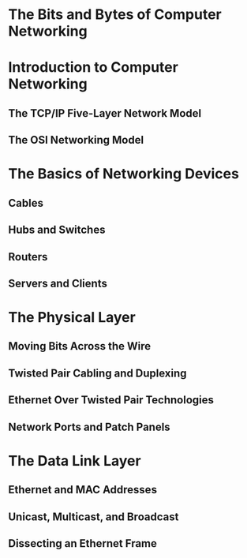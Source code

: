 
# The Bits and Bytes of Computer Networking
# Introduction to Computer Networking
## The TCP/IP Five-Layer Network Model
## The OSI Networking Model

# The Basics of Networking Devices
## Cables
## Hubs and Switches
## Routers
## Servers and Clients

# The Physical Layer
## Moving Bits Across the Wire
## Twisted Pair Cabling and Duplexing
## Ethernet Over Twisted Pair Technologies
## Network Ports and Patch Panels



# The Data Link Layer
## Ethernet and MAC Addresses
## Unicast, Multicast, and Broadcast
## Dissecting an Ethernet Frame












